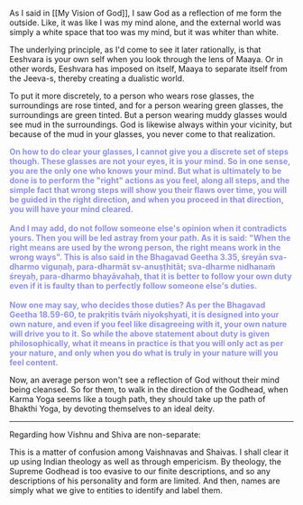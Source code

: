 As I said in [[My Vision of God]], I saw God as a reflection of me form the outside. Like, it was like I was my mind alone, and the external world was simply a white space that too was my mind, but it was whiter than white.

The underlying principle, as I'd come to see it later rationally, is that Eeshvara is your own self when you look through the lens of Maaya. Or in other words, Eeshvara has imposed on itself, Maaya to separate itself from the Jeeva-s, thereby creating a dualistic world.

To put it more discretely, to a person who wears rose glasses, the surroundings are rose tinted, and for a person wearing green glasses, the surroundings are green tinted. But a person wearing muddy glasses would see mud in the surroundings. God is likewise always within your vicinity, but because of the mud in your glasses, you never come to that realization.

<span style="color:#8c90f9"><b>On how to do clear your glasses, I cannot give you a discrete set of steps though. These glasses are not your eyes, it is your mind. So in one sense, you are the only one who knows your mind. But what is ultimately to be done is to perform the "right" actions as you feel, along all steps, and the simple fact that wrong steps will show you their flaws over time, you will be guided in the right direction, and when you proceed in that direction, you will have your mind cleared. <br><br> And I may add, do not follow someone else's opinion when it contradicts yours. Then you will be led astray from your path. As it is said: "When the right means are used by the wrong person, the right means work in the wrong ways". This is also said in the Bhagavad Geetha 3.35, śreyān sva-dharmo viguṇaḥ, para-dharmāt sv-anuṣṭhitāt; sva-dharme nidhanaṁ śreyaḥ, para-dharmo bhayāvahaḥ, that it is better to follow your own duty even if it is faulty than to perfectly follow someone else's duties.<br><br>Now one may say, who decides those duties? As per the Bhagavad Geetha 18.59-60, te prakṛitis tvāṁ niyokṣhyati, it is designed into your own nature, and even if you feel like disagreeing with it, your own nature will drive you to it. So while the above statement about duty is given philosophically, what it means in practice is that you will only act as per your nature, and only when you do what is truly in your nature will you feel content.</b></span>

Now, an average person won't see a reflection of God without their mind being cleansed. So for them, to walk in the direction of the Godhead, when Karma Yoga seems like a tough path, they should take up the path of Bhakthi Yoga, by devoting themselves to an ideal deity.

---

Regarding how Vishnu and Shiva are non-separate:

This is a matter of confusion among Vaishnavas and Shaivas. I shall clear it up using Indian theology as well as through empericism. By theology, the Supreme Godhead is too evasive to our finite descriptions, and so any descriptions of his personality and form are limited. And then, names are simply what we give to entities to identify and label them.